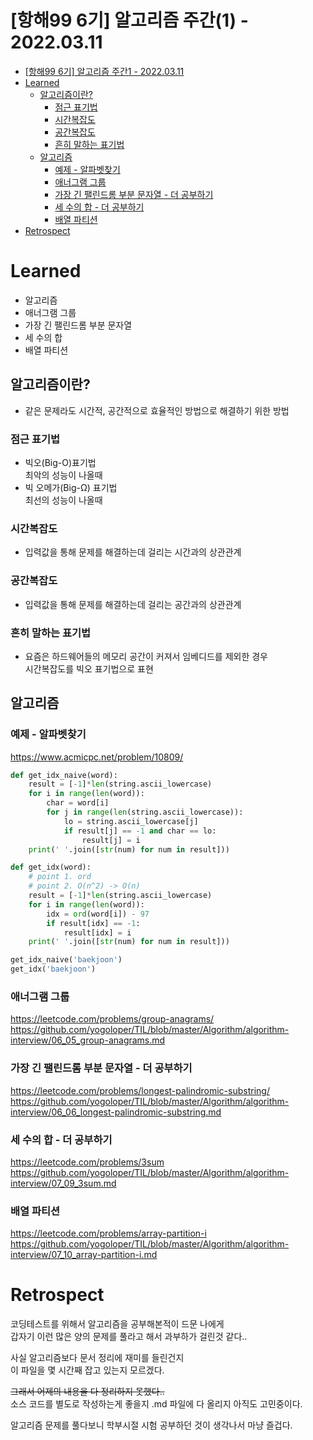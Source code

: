 # [항해99 6기] 알고리즘 주간(1) - 2022.03.11

<!-- TOC -->

- [[항해99 6기] 알고리즘 주간1 - 2022.03.11](#%ED%95%AD%ED%95%B499-6%EA%B8%B0-%EC%95%8C%EA%B3%A0%EB%A6%AC%EC%A6%98-%EC%A3%BC%EA%B0%841---20220311)
- [Learned](#learned)
  - [알고리즘이란?](#%EC%95%8C%EA%B3%A0%EB%A6%AC%EC%A6%98%EC%9D%B4%EB%9E%80)
    - [점근 표기법](#%EC%A0%90%EA%B7%BC-%ED%91%9C%EA%B8%B0%EB%B2%95)
    - [시간복잡도](#%EC%8B%9C%EA%B0%84%EB%B3%B5%EC%9E%A1%EB%8F%84)
    - [공간복잡도](#%EA%B3%B5%EA%B0%84%EB%B3%B5%EC%9E%A1%EB%8F%84)
    - [흔히 말하는 표기법](#%ED%9D%94%ED%9E%88-%EB%A7%90%ED%95%98%EB%8A%94-%ED%91%9C%EA%B8%B0%EB%B2%95)
  - [알고리즘](#%EC%95%8C%EA%B3%A0%EB%A6%AC%EC%A6%98)
    - [예제 - 알파벳찾기](#%EC%98%88%EC%A0%9C---%EC%95%8C%ED%8C%8C%EB%B2%B3%EC%B0%BE%EA%B8%B0)
    - [애너그램 그룹](#%EC%95%A0%EB%84%88%EA%B7%B8%EB%9E%A8-%EA%B7%B8%EB%A3%B9)
    - [가장 긴 팰린드롬 부분 문자열 - 더 공부하기](#%EA%B0%80%EC%9E%A5-%EA%B8%B4-%ED%8C%B0%EB%A6%B0%EB%93%9C%EB%A1%AC-%EB%B6%80%EB%B6%84-%EB%AC%B8%EC%9E%90%EC%97%B4---%EB%8D%94-%EA%B3%B5%EB%B6%80%ED%95%98%EA%B8%B0)
    - [세 수의 합 - 더 공부하기](#%EC%84%B8-%EC%88%98%EC%9D%98-%ED%95%A9---%EB%8D%94-%EA%B3%B5%EB%B6%80%ED%95%98%EA%B8%B0)
    - [배열 파티션](#%EB%B0%B0%EC%97%B4-%ED%8C%8C%ED%8B%B0%EC%85%98)
- [Retrospect](#retrospect)

<!-- /TOC -->

# Learned
- 알고리즘
- 애너그램 그룹
- 가장 긴 팰린드롬 부분 문자열
- 세 수의 합
- 배열 파티션

## 알고리즘이란?
 - 같은 문제라도 시간적, 공간적으로 효율적인 방법으로 해결하기 위한 방법  

### 점근 표기법  
- 빅오(Big-O)표기법  
최악의 성능이 나올때  
- 빅 오메가(Big-Ω) 표기법  
최선의 성능이 나올때  

### 시간복잡도  
- 입력값을 통해 문제를 해결하는데 걸리는 시간과의 상관관계  

### 공간복잡도  
- 입력값을 통해 문제를 해결하는데 걸리는 공간과의 상관관계  

### 흔히 말하는 표기법  
- 요즘은 하드웨어들의 메모리 공간이 커져서 임베디드를 제외한 경우  
시간복잡도를 빅오 표기법으로 표현  

## 알고리즘  

### 예제 - 알파벳찾기  
https://www.acmicpc.net/problem/10809/  
```python
def get_idx_naive(word):
    result = [-1]*len(string.ascii_lowercase)
    for i in range(len(word)):
        char = word[i]
        for j in range(len(string.ascii_lowercase)):
            lo = string.ascii_lowercase[j]
            if result[j] == -1 and char == lo:
                result[j] = i
    print(' '.join([str(num) for num in result]))

def get_idx(word):
    # point 1. ord
    # point 2. O(n^2) -> O(n)
    result = [-1]*len(string.ascii_lowercase)
    for i in range(len(word)):
        idx = ord(word[i]) - 97
        if result[idx] == -1:
            result[idx] = i
    print(' '.join([str(num) for num in result]))

get_idx_naive('baekjoon')
get_idx('baekjoon')
```

### 애너그램 그룹
https://leetcode.com/problems/group-anagrams/  
https://github.com/yogoloper/TIL/blob/master/Algorithm/algorithm-interview/06_05_group-anagrams.md  

### 가장 긴 팰린드롬 부분 문자열 - 더 공부하기
https://leetcode.com/problems/longest-palindromic-substring/  
https://github.com/yogoloper/TIL/blob/master/Algorithm/algorithm-interview/06_06_longest-palindromic-substring.md  

### 세 수의 합 - 더 공부하기
https://leetcode.com/problems/3sum  
https://github.com/yogoloper/TIL/blob/master/Algorithm/algorithm-interview/07_09_3sum.md

### 배열 파티션  
https://leetcode.com/problems/array-partition-i  
https://github.com/yogoloper/TIL/blob/master/Algorithm/algorithm-interview/07_10_array-partition-i.md

# Retrospect
코딩테스트를 위해서 알고리즘을 공부해본적이 드문 나에게  
갑자기 이런 많은 양의 문제를 풀라고 해서 과부하가 걸린것 같다..

사실 알고리즘보다 문서 정리에 재미를 들린건지  
이 파일을 몇 시간째 잡고 있는지 모르겠다.  

~~그래서 어제의 내용을 다 정리하지 못했다..~~  
소스 코드를 별도로 작성하는게 좋을지 .md 파일에 다 올리지 아직도 고민중이다.

알고리즘 문제를 풀다보니 학부시절 시험 공부하던 것이 생각나서 마냥 즐겁다.